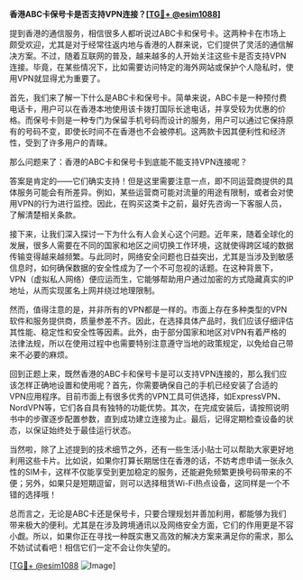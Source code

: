 **香港ABC卡保号卡是否支持VPN连接？[[TG💪+ @esim1088](https://t.me/s/esim1088)]**

提到香港的通信服务，相信很多人都听说过ABC卡和保号卡。这两种卡在市场上颇受欢迎，尤其是对于经常往返内地与香港的人群来说，它们提供了灵活的通信解决方案。不过，随着互联网的普及，越来越多的人开始关注这些卡是否支持VPN连接。毕竟，在某些情况下，比如需要访问特定的海外网站或保护个人隐私时，使用VPN就显得尤为重要了。

首先，我们来了解一下什么是ABC卡和保号卡。简单来说，ABC卡是一种预付费电话卡，用户可以在香港本地使用该卡拨打国际长途电话，并享受较为优惠的价格。而保号卡则是一种专门为保留手机号码而设计的服务，用户可以通过它保持原有的号码不变，即使长时间不在香港也不会被停机。这两款卡因其便利性和经济性，受到了许多用户的青睐。

那么问题来了：香港的ABC卡和保号卡到底能不能支持VPN连接呢？

答案是肯定的——它们确实支持！但是这里需要注意一点，即不同运营商提供的具体服务可能会有所差异。例如，某些运营商可能对流量的用途有限制，或者会对使用VPN的行为进行监控。因此，在购买这类卡之前，最好先咨询一下客服人员，了解清楚相关条款。

接下来，让我们深入探讨一下为什么有人会关心这个问题。近年来，随着全球化的发展，很多人需要在不同的国家和地区之间切换工作环境，这就使得跨区域的数据传输变得越来越频繁。与此同时，网络安全问题也日益突出，尤其是当涉及到敏感信息时，如何确保数据的安全性成为了一个不可忽视的话题。在这种背景下，VPN（虚拟私人网络）便应运而生，它能够帮助用户通过加密的方式隐藏真实的IP地址，从而实现匿名上网并绕过地理限制。

然而，值得注意的是，并非所有的VPN都是一样的。市面上存在多种类型的VPN软件和服务提供商，质量参差不齐。因此，在选择具体产品时，我们应该仔细评估其性能、稳定性和安全性等因素。此外，由于部分国家和地区对VPN有着严格的法律法规，所以在使用过程中也需要特别注意遵守当地的政策规定，以免给自己带来不必要的麻烦。

回到正题上来，既然香港的ABC卡和保号卡是可以支持VPN连接的，那么我们应该怎样正确地设置和使用呢？首先，你需要确保自己的手机已经安装了合适的VPN应用程序。目前市面上有很多优秀的VPN工具可供选择，如ExpressVPN、NordVPN等，它们各自具有独特的功能优势。其次，在完成安装后，请按照说明书中的步骤逐步配置参数，直到成功建立连接为止。最后，记得定期检查设备的状态，以保证始终处于最佳运行状态。

当然啦，除了上述提到的技术细节之外，还有一些生活小贴士可以帮助大家更好地利用这些卡片。比如说，如果你打算长期居住在香港的话，不妨考虑申请一张永久性的SIM卡，这样不仅能享受到更加稳定的服务，还能避免频繁更换号码带来的不便；另外，如果只是短期逗留，则可以选择租赁Wi-Fi热点设备，这同样是一个不错的选择哦！

总而言之，无论是ABC卡还是保号卡，只要合理规划并善加利用，都能够为我们带来极大的便利。尤其是在涉及跨境通讯以及网络安全方面，它们的作用更是不容小觑。所以，如果你正在寻找一种既实惠又高效的解决方案来满足你的需求，那么不妨试试看吧！相信它们一定不会让你失望的。

[[TG💪+ @esim1088](https://t.me/s/esim1088) ![Image](https://i.postimg.cc/4NQfJmqS/Snipaste-2025-05-13-00-14-12.png)]